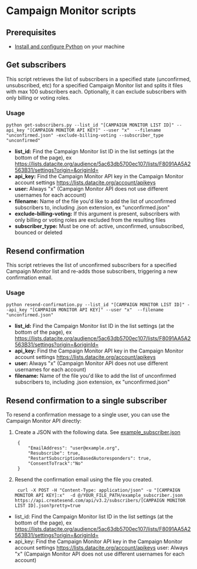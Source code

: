 # Campaign Monitor scripts

## Prerequisites

- [Install and configure Python](https://wiki.python.org/moin/BeginnersGuide/Download) on your machine

## Get subscribers

This script retrieves the list of subscribers in a specified state (unconfirmed, unsubscribed, etc) for a specified Campaign Monitor list and splits it files with max 100 subscribers each. Optionally, it can exclude subscribers with only billing or voting roles.

### Usage

    python get-subscribers.py --list_id "[CAMPAIGN MONITOR LIST ID]" --api_key "[CAMPAIGN MONITOR API KEY]" --user "x"  --filename "unconfirmed.json" -exclude-billing-voting --subscriber_type "unconfirmed"

- **list_id:** Find the Campaign Monitor list ID in the list settings (at the bottom of the page), ex https://lists.datacite.org/audience/5ac63db5700ec107/lists/F8091AA5A2563B31/settings?origin=&originId=
- **api_key:** Find the Campaign Monitor API key in the Campaign Monitor account settings https://lists.datacite.org/account/apikeys
- **user:** Always "x" (Campaign Monitor API does not use different usernames for each account)
- **filename:** Name of the file you'd like to add the list of unconfirmed subscribers to, including .json extension, ex "unconfirmed.json"
- **exclude-billing-voting:** If this argument is present, subscribers with only billing or voting roles are excluded from the resulting files
- **subscriber_type:** Must be one of: active, unconfirmed, unsubscribed, bounced or deleted

## Resend confirmation

This script retrieves the list of unconfirmed subscribers for a specified Campaign Monitor list and re-adds those subscribers, triggering a new confirmation email.

### Usage

    python resend-confirmation.py --list_id "[CAMPAIGN MONITOR LIST ID]" --api_key "[CAMPAIGN MONITOR API KEY]" --user "x"  --filename "unconfirmed.json"

- **list_id:** Find the Campaign Monitor list ID in the list settings (at the bottom of the page), ex https://lists.datacite.org/audience/5ac63db5700ec107/lists/F8091AA5A2563B31/settings?origin=&originId=
- **api_key:** Find the Campaign Monitor API key in the Campaign Monitor account settings https://lists.datacite.org/account/apikeys
- **user:** Always "x" (Campaign Monitor API does not use different usernames for each account)
- **filename:** Name of the file you'd like to add the list of unconfirmed subscribers to, including .json extension, ex "unconfirmed.json"

## Resend confirmation to a single subscriber
To resend a confirmation message to a single user, you can use the Campaign Monitor API directly:

1. Create a JSON with the following data. See [example_subscriber.json](https://github.com/datacite/engagement-scripts/blob/main/campaign-monitor/example_subscriber.json)

        {
            "EmailAddress": "user@example.org",
            "Resubscribe": true,
            "RestartSubscriptionBasedAutoresponders": true,
            "ConsentToTrack":"No"
        }
        
2. Resend the confirmation email using the file you created.

        curl -X POST -H "Content-Type: application/json" -u "[CAMPAIGN MONITOR API KEY]:x"  -d @/YOUR_FILE_PATH/example_subscriber.json https://api.createsend.com/api/v3.2/subscribers/[CAMPAIGN MONITOR LIST ID].json?pretty=true

- list_id: Find the Campaign Monitor list ID in the list settings (at the bottom of the page), ex https://lists.datacite.org/audience/5ac63db5700ec107/lists/F8091AA5A2563B31/settings?origin=&originId=
- api_key: Find the Campaign Monitor API key in the Campaign Monitor account settings https://lists.datacite.org/account/apikeys
user: Always "x" (Campaign Monitor API does not use different usernames for each account)

